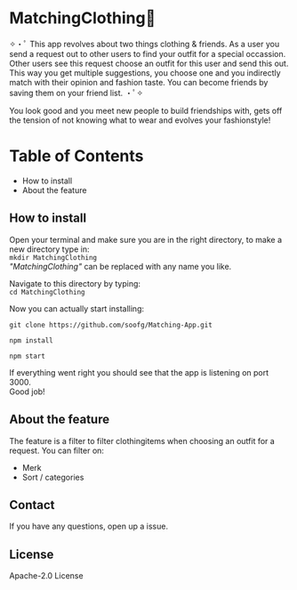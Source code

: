 # MatchingClothing👚


✧・ﾟ This app revolves about two things clothing & friends. As a user you send a request out to other users to find your outfit for a special occassion. Other users see this request choose an outfit for this user and send this out. This way you get multiple suggestions, you choose one and you indirectly match with their opinion and fashion taste. You can become friends by saving them on your friend list. ・ﾟ✧

You look good and you meet new people to build friendships with, gets off the tension of not knowing what to wear and evolves your fashionstyle!  
# Table of Contents
- How to install
- About the feature

## How to install
Open your terminal and make sure you are in the right directory,
to make a new directory type in:  
``mkdir MatchingClothing``  
_"MatchingClothing"_ can be replaced with any name you like.

Navigate to this directory by typing:  
``cd MatchingClothing``

Now you can actually start installing:

``git clone https://github.com/soofg/Matching-App.git``  

``npm install``  

``npm start``

If everything went right you should see that the app is listening on port 3000.  
Good job!

## About the feature
The feature is a filter to filter clothingitems when choosing an outfit for a request.
You can filter on: 
- Merk
- Sort / categories

## Contact
If you have any questions, open up a issue.

## License
Apache-2.0 License







